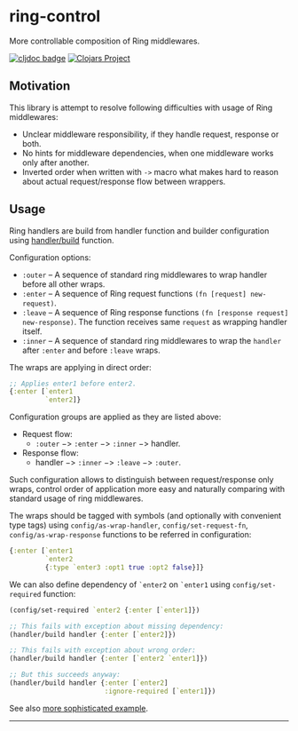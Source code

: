 # ring-control

More controllable composition of Ring middlewares.

[![cljdoc badge](https://cljdoc.org/badge/com.github.strojure/ring-control)](https://cljdoc.org/d/com.github.strojure/ring-control)
[![Clojars Project](https://img.shields.io/clojars/v/com.github.strojure/ring-control.svg)](https://clojars.org/com.github.strojure/ring-control)

## Motivation

This library is attempt to resolve following difficulties with usage of Ring
middlewares:

- Unclear middleware responsibility, if they handle request, response or both.
- No hints for middleware dependencies, when one middleware works only after
  another.
- Inverted order when written with `->` macro what makes hard to reason about
  actual request/response flow between wrappers.

## Usage

Ring handlers are build from handler function and builder configuration using
[handler/build][handler_build] function.

Configuration options:

- `:outer` – A sequence of standard ring middlewares to wrap handler before all
  other wraps.
- `:enter` – A sequence of Ring request functions `(fn [request] new-request)`.
- `:leave` – A sequence of Ring response
  functions `(fn [response request] new-response)`. The function receives
  same `request` as wrapping handler itself.
- `:inner` – A sequence of standard ring middlewares to wrap the `handler`
  after `:enter` and before `:leave` wraps.

The wraps are applying in direct order:

```clojure
;; Applies enter1 before enter2.
{:enter [`enter1
         `enter2]}
```

Configuration groups are applied as they are listed above:

- Request flow:
    - `:outer` −> `:enter` −> `:inner` −> handler.
- Response flow:
    - handler −> `:inner` −> `:leave` −> `:outer`.

Such configuration allows to distinguish between request/response only wraps,
control order of application more easy and naturally comparing with standard
usage of ring middlewares.

The wraps should be tagged with symbols (and optionally with convenient type
tags) using `config/as-wrap-handler`, `config/set-request-fn`,
`config/as-wrap-response` functions to be referred in configuration:

```clojure
{:enter [`enter1
         `enter2
         {:type `enter3 :opt1 true :opt2 false}]}
```

We can also define dependency of `` `enter2 `` on `` `enter1 `` using
`config/set-required` function:

```clojure
(config/set-required `enter2 {:enter [`enter1]})

;; This fails with exception about missing dependency:
(handler/build handler {:enter [`enter2]})

;; This fails with exception about wrong order:
(handler/build handler {:enter [`enter2 `enter1]})

;; But this succeeds anyway:
(handler/build handler {:enter [`enter2]
                        :ignore-required [`enter1]})
```

See also [more sophisticated example](doc/usage/walkthrough.clj).

---

[handler_build]:
https://cljdoc.org/d/com.github.strojure/ring-control/CURRENT/api/strojure.ring-control.handler#build
